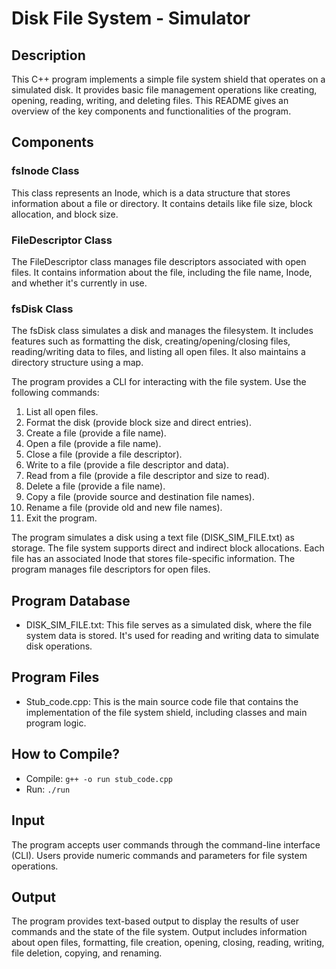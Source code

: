 # Disk File System - Simulator

## Description
This C++ program implements a simple file system shield that operates on a simulated disk. It provides basic file management operations like creating, opening, reading, writing, and deleting files. This README gives an overview of the key components and functionalities of the program.

## Components
### fsInode Class
This class represents an Inode, which is a data structure that stores information about a file or directory. It contains details like file size, block allocation, and block size.
### FileDescriptor Class
The FileDescriptor class manages file descriptors associated with open files. It contains information about the file, including the file name, Inode, and whether it's currently in use.
### fsDisk Class
The fsDisk class simulates a disk and manages the filesystem. It includes features such as formatting the disk, creating/opening/closing files, reading/writing data to files, and listing all open files. It also maintains a directory structure using a map.

The program provides a CLI for interacting with the file system. Use the following commands:
1. List all open files.
2. Format the disk (provide block size and direct entries).
3. Create a file (provide a file name).
4. Open a file (provide a file name).
5. Close a file (provide a file descriptor).
6. Write to a file (provide a file descriptor and data).
7. Read from a file (provide a file descriptor and size to read).
8. Delete a file (provide a file name).
9. Copy a file (provide source and destination file names).
10. Rename a file (provide old and new file names).
0. Exit the program.

The program simulates a disk using a text file (DISK_SIM_FILE.txt) as storage.
The file system supports direct and indirect block allocations.
Each file has an associated Inode that stores file-specific information.
The program manages file descriptors for open files.

## Program Database
- DISK_SIM_FILE.txt: This file serves as a simulated disk, where the file system data is stored. It's used for reading and writing data to simulate disk operations.

## Program Files
- Stub_code.cpp: This is the main source code file that contains the implementation of the file system shield, including classes and main program logic.

## How to Compile?
- Compile: `g++ -o run stub_code.cpp`
- Run: `./run`

## Input
The program accepts user commands through the command-line interface (CLI). Users provide numeric commands and parameters for file system operations.

## Output
The program provides text-based output to display the results of user commands and the state of the file system. Output includes information about open files, formatting, file creation, opening, closing, reading, writing, file deletion, copying, and renaming.
